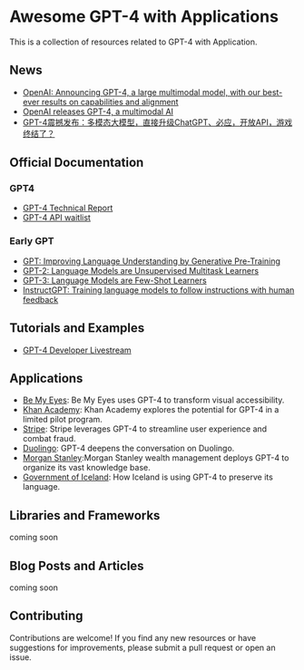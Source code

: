 # Awesome GPT-4 with Applications

This is a collection of resources related to GPT-4 with Application.

## News
- [OpenAI: Announcing GPT-4, a large multimodal model, with our best-ever results on capabilities and alignment](https://openai.com/product/gpt-4)
- [OpenAI releases GPT-4, a multimodal AI](https://www.theverge.com/2023/3/14/23638033/openai-gpt-4-chatgpt-multimodal-deep-learning)
- [GPT-4震撼发布：多模态大模型，直接升级ChatGPT、必应，开放API，游戏终结了？](https://mp.weixin.qq.com/s/kA7FBZsT6SIvwIkRwFS-xw)

## Official Documentation
### GPT4
- [GPT-4 Technical Report](https://cdn.openai.com/papers/gpt-4.pdf)
- [GPT-4 API waitlist](https://openai.com/waitlist/gpt-4-api)

### Early GPT
- [GPT: Improving Language Understanding by Generative Pre-Training](https://paperswithcode.com/paper/improving-language-understanding-by)
- [GPT-2: Language Models are Unsupervised Multitask Learners](https://paperswithcode.com/paper/language-models-are-unsupervised-multitask)
- [GPT-3: Language Models are Few-Shot Learners](https://paperswithcode.com/paper/language-models-are-few-shot-learners) 
- [InstructGPT: Training language models to follow instructions with human feedback](https://arxiv.org/abs/2203.02155) 

## Tutorials and Examples
- [GPT-4 Developer Livestream](https://www.youtube.com/watch?v=outcGtbnMuQ)  

## Applications

- [Be My Eyes](https://openai.com/customer-stories/be-my-eyes): Be My Eyes uses GPT-4 to transform visual accessibility.
- [Khan Academy](https://openai.com/customer-stories/khan-academy): Khan Academy explores the potential for GPT-4 in a limited pilot program.
- [Stripe](https://openai.com/customer-stories/stripe): Stripe leverages GPT-4 to streamline user experience and combat fraud.
- [Duolingo](https://openai.com/customer-stories/duolingo): GPT-4 deepens the conversation on Duolingo.
- [Morgan Stanley](https://openai.com/customer-stories/morgan-stanley):Morgan Stanley wealth management deploys GPT-4 to organize its vast knowledge base.
- [Government of Iceland](https://openai.com/customer-stories/government-of-iceland): How Iceland is using GPT-4 to preserve its language.


## Libraries and Frameworks

coming soon

## Blog Posts and Articles

coming soon

## Contributing

Contributions are welcome! If you find any new resources or have suggestions for improvements, please submit a pull request or open an issue.